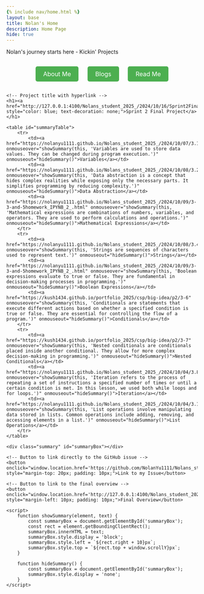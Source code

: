 ```yaml
---
{% include nav/home.html %}
layout: base
title: Nolan's Home 
description: Home Page
hide: true
---
```


Nolan's journey starts here - Kickin' Projects

<style>
  /* Change background color to light grey */
   {
      background-color: #f0f0f0; /* Light grey background */
  }

  /* Style for shortcut buttons */
  .button-container {
      text-align: center;
      margin: 20px 0;
  }
  
  .shortcut-btn {
      background-color: #4CAF50; /* Green button */
      color: white;
      padding: 10px 20px;
      border: none;
      border-radius: 5px;
      text-decoration: none;
      font-size: 16px;
      margin: 10px;
      display: inline-block;
      cursor: pointer;
  }
  
  .shortcut-btn:hover {
      background-color: #45a049; /* Darker green on hover */
  }
</style>

<!-- Add shortcut buttons -->
<div class="button-container">
  <a href="about/" class="shortcut-btn">About Me</a>
  <a href="blogs/" class="shortcut-btn">Blogs</a>
  <a href="README4YML.html/" class="shortcut-btn">Read Me</a>
</div>


<script src="https://utteranc.es/client.js"
        repo="[ENTER REPO HERE]"
        issue-term="pathname"
        theme="github-dark"
        crossorigin="anonymous"
        async>
</script>


<html>
<head>
    <style>
        /* Style for the table */
        #summaryTable {
            border-collapse: collapse;
            width: 60%;
            border: 2px solid lightgreen;
            display: inline-block;
        }
        #summaryTable th, #summaryTable td {
            border: 1px solid lightgreen;
            text-align: center;
            padding: 0;
            height: 100px;
            width: 200px;
            background-color: #e0ffe0; /* Light green background */
            color: #0000ff; /* Blue text */
        }
        #summaryTable a {
            color: #0000ff; /* Blue text for links */
            text-decoration: none;
        }
        .summary {
            display: none;
            position: absolute;
            background-color: #c0e0c0; /* Lighter green background for summary */
            color: #0000ff; /* Blue text */
            padding: 10px;
            border: 1px solid lightgreen;
            width: 200px;
            z-index: 10;
            font-size: 18px;
        }
    </style>
</head>
<body>

    <!-- Project title with hyperlink -->
    <h1><a href="http://127.0.0.1:4100/Nolans_student_2025_/2024/10/16/Sprint2FinalHacks_IPYNB_2_.html" style="color: blue; text-decoration: none;">Sprint 2 Final Project</a></h1>

    <table id="summaryTable">
        <tr>
            <td><a href="https://nolanyu1111.github.io/Nolans_student_2025_/2024/10/07/3.1homeworkhackpopcornhack_IPYNB_2_.html" onmouseover="showSummary(this, 'Variables are used to store data values. They can be changed during program execution.')" onmouseout="hideSummary()">Variables</a></td>
            <td><a href="https://nolanyu1111.github.io/Nolans_student_2025_/2024/10/08/3.2.1homeworkandpopcornhacks_IPYNB_2_.html" onmouseover="showSummary(this, 'Data abstraction is a concept that hides complex realities while exposing only the necessary parts. It simplifies programming by reducing complexity.')" onmouseout="hideSummary()">Data Abstraction</a></td>
            <td><a href="https://nolanyu1111.github.io/Nolans_student_2025_/2024/10/09/3-3-and-5homework_IPYNB_2_.html" onmouseover="showSummary(this, 'Mathematical expressions are combinations of numbers, variables, and operators. They are used to perform calculations and operations.')" onmouseout="hideSummary()">Mathematical Expressions</a></td>
        </tr>
        <tr>
            <td><a href="https://nolanyu1111.github.io/Nolans_student_2025_/2024/10/08/3.4homeworkhack_IPYNB_2_.html" onmouseover="showSummary(this, 'Strings are sequences of characters used to represent text.')" onmouseout="hideSummary()">Strings</a></td>
            <td><a href="https://nolanyu1111.github.io/Nolans_student_2025_/2024/10/09/3-3-and-5homework_IPYNB_2_.html" onmouseover="showSummary(this, 'Boolean expressions evaluate to true or false. They are fundamental in decision-making processes in programming.')" onmouseout="hideSummary()">Boolean Expressions</a></td>
            <td><a href="https://kush1434.github.io/portfolio_2025/csp/big-idea/p2/3-6" onmouseover="showSummary(this, 'Conditionals are statements that execute different actions based on whether a specified condition is true or false. They are essential for controlling the flow of a program.')" onmouseout="hideSummary()">Conditionals</a></td>
        </tr>
        <tr>
            <td><a href="https://kush1434.github.io/portfolio_2025/csp/big-idea/p2/3-7" onmouseover="showSummary(this, 'Nested conditionals are conditionals placed inside another conditional. They allow for more complex decision-making in programming.')" onmouseout="hideSummary()">Nested Conditionals</a></td>
            <td><a href="https://nolanyu1111.github.io/Nolans_student_2025_/2024/10/04/3.8homeworkpopcornhack_IPYNB_2_.html" onmouseover="showSummary(this, 'Iteration refers to the process of repeating a set of instructions a specified number of times or until a certain condition is met. In this lesson, we used both while loops and for loops.')" onmouseout="hideSummary()">Iteration</a></td>
            <td><a href="https://nolanyu1111.github.io/Nolans_student_2025_/2024/10/04/3.10homeworkandpopcornhacks(1)_IPYNB_2_.html" onmouseover="showSummary(this, 'List operations involve manipulating data stored in lists. Common operations include adding, removing, and accessing elements in a list.')" onmouseout="hideSummary()">List Operations</a></td>
        </tr>
    </table>

    <div class="summary" id="summaryBox"></div>

    <!-- Button to link directly to the GitHub issue -->
    <button onclick="window.location.href='https://github.com/NolanYu1111/Nolans_student_2025_/issues/3'" style="margin-top: 20px; padding: 10px;">Link to my Issue</button>

    <!-- Button to link to the final overview -->
    <button onclick="window.location.href='http://127.0.0.1:4100/Nolans_student_2025_/2024/10/16/finaloverview_IPYNB_2_.html'" style="margin-left: 10px; padding: 10px;">Final Overview</button>

    <script>
        function showSummary(element, text) {
            const summaryBox = document.getElementById('summaryBox');
            const rect = element.getBoundingClientRect();
            summaryBox.innerHTML = text;
            summaryBox.style.display = 'block';
            summaryBox.style.left = `${rect.right + 10}px`;
            summaryBox.style.top = `${rect.top + window.scrollY}px`;
        }

        function hideSummary() {
            const summaryBox = document.getElementById('summaryBox');
            summaryBox.style.display = 'none';
        }
    </script>

</body>
</html>


